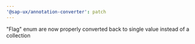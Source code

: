 ```yaml
---
'@sap-ux/annotation-converter': patch
---
```


"Flag" enum are now properly converted back to single value instead of a collection
